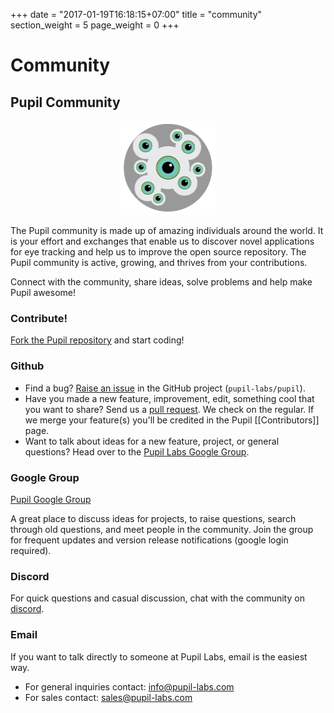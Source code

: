 +++
date = "2017-01-19T16:18:15+07:00"
title = "community"
section_weight = 5
page_weight = 0
+++

# Community

## Pupil Community

<p align="center">
  <img class="padTop--2 padBottom--2" width="30%" src="/images/icons/Pupil_Logo_wiki-02.png"> 
</p>

The Pupil community is made up of amazing individuals around the world.  It is your effort and exchanges that enable us to discover novel applications for eye tracking and help us to improve the open source repository.  The Pupil community is active, growing, and thrives from your contributions.

Connect with the community, share ideas, solve problems and help make Pupil awesome! 

### Contribute!

[Fork the Pupil repository][fork] and start coding!

### Github

* Find a bug?  [Raise an issue][issue] in the GitHub project (`pupil-labs/pupil`).  
* Have you made a new feature, improvement, edit, something cool that you want to share? Send us a [pull request][pull].  We check on the regular.  If we merge your feature(s) you'll be credited in the Pupil [[Contributors]] page.
* Want to talk about ideas for a new feature, project, or general questions?  Head over to the [Pupil Labs Google Group][google-group].

### Google Group

[Pupil Google Group][google-group]

A great place to discuss ideas for projects, to raise questions, search through old questions, and meet people in the community. Join the group for frequent updates and version release notifications (google login required).

### Discord
For quick questions and casual discussion, chat with the community on [discord](https://discord.gg/gKmmGqy).

### Email

If you want to talk directly to someone at Pupil Labs, email is the easiest way.

* For general inquiries contact: <info@pupil-labs.com>
* For sales contact: <sales@pupil-labs.com>

[google-group]: http://groups.google.com/group/pupil-discuss
[issue]: https://github.com/pupil-labs/pupil/issues
[fork]: https://github.com/pupil-labs/pupil/fork
[pull]: https://github.com/pupil-labs/pupil/pulls

